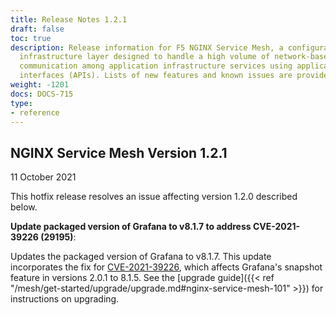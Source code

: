```yaml
---
title: Release Notes 1.2.1
draft: false
toc: true
description: Release information for F5 NGINX Service Mesh, a configurable, low‑latency
  infrastructure layer designed to handle a high volume of network‑based interprocess
  communication among application infrastructure services using application programming
  interfaces (APIs). Lists of new features and known issues are provided.
weight: -1201
docs: DOCS-715
type:
- reference
---
```



## NGINX Service Mesh Version 1.2.1

11 October 2021

<!-- vale off -->

This hotfix release resolves an issue affecting version 1.2.0 described below.

**Update packaged version of Grafana to v8.1.7 to address CVE-2021-39226 (29195)**:

Updates the packaged version of Grafana to v8.1.7. This update incorporates the fix for [CVE-2021-39226](https://cve.mitre.org/cgi-bin/cvename.cgi?name=CVE-2021-39226), which affects Grafana's snapshot feature in versions 2.0.1 to 8.1.5.  See the [upgrade guide]({{< ref "/mesh/get-started/upgrade/upgrade.md#nginx-service-mesh-101" >}}) for instructions on upgrading.
